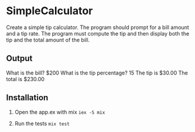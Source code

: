 # SimpleCalculator
Create a simple tip calculator. The program should prompt for a bill amount and a tip rate. The program must compute the tip and then display both the tip and the total amount of the bill.

## Output
What is the bill? $200
What is the tip percentage? 15
The tip is $30.00
The total is $230.00

## Installation

1. Open the app.ex with mix
```iex -S mix```

2. Run the tests
```mix test```

